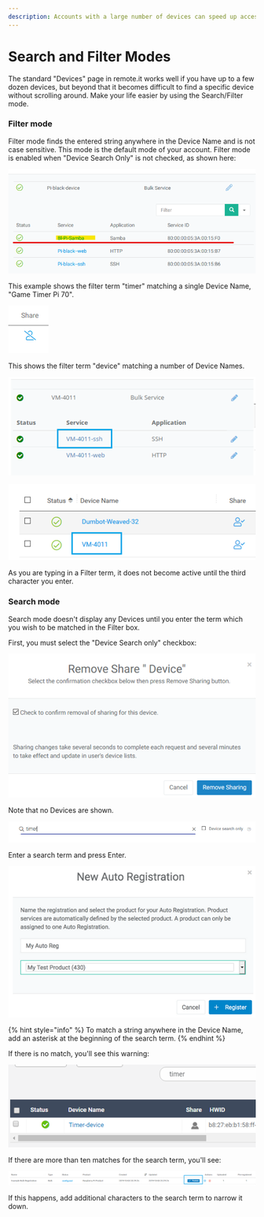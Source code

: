 ```yaml
---
description: Accounts with a large number of devices can speed up access using this mode
---
```


# Search and Filter Modes

The standard "Devices" page in remote.it works well if you have up to a few dozen devices, but beyond that it becomes difficult to find a specific device without scrolling around.  Make your life easier by using the Search/Filter mode.

### Filter mode

Filter mode finds the entered string anywhere in the Device Name and is not case sensitive.  This mode is the default mode of your account.   Filter mode is enabled when "Device Search Only" is not checked, as shown here:

![](../../../.gitbook/assets/image%20%28241%29.png)

This example shows the filter term "timer" matching a single Device Name, "Game Timer Pi 70".

![](../../../.gitbook/assets/image%20%28403%29.png)

This shows the filter term "device" matching a number of Device Names.

![](../../../.gitbook/assets/image%20%28290%29.png)

![](../../../.gitbook/assets/image%20%2855%29.png)

As you are typing in a Filter term, it does not become active until the third character you enter.

### Search mode

Search mode doesn't display any Devices until you enter the term which you wish to be matched in the Filter box.

First, you must select the "Device Search only" checkbox:

![](../../../.gitbook/assets/image%20%28347%29.png)

Note that no Devices are shown.

![](../../../.gitbook/assets/image%20%28145%29.png)

Enter a search term and press Enter.  

![](../../../.gitbook/assets/image%20%28342%29.png)

{% hint style="info" %}
To match a string anywhere in the Device Name, add an asterisk at the beginning of the search term.
{% endhint %}

If there is no match, you'll see this warning:

![](../../../.gitbook/assets/image%20%28158%29.png)

If there are more than ten matches for the search term, you'll see:

![](../../../.gitbook/assets/image%20%2842%29.png)

If this happens, add additional characters to the search term to narrow it down.

